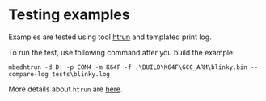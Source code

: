 # Testing examples

Examples are tested using tool [htrun](https://github.com/ARMmbed/mbed-os-tools/tree/master/packages/mbed-host-tests) and templated print log. 

To run the test, use following command after you build the example:
```
mbedhtrun -d D: -p COM4 -m K64F -f .\BUILD\K64F\GCC_ARM\blinky.bin --compare-log tests\blinky.log
```


More details about `htrun` are [here](https://github.com/ARMmbed/htrun#testing-mbed-os-examples).

